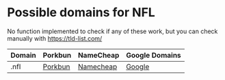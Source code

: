 # Possible domains for NFL

No function implemented to check if any of these work, but you can check manually with https://tld-list.com/

| Domain | Porkbun | NameCheap | Google Domains |
|---|---|---|---|
| .nfl | [Porkbun](https://porkbun.com/checkout/search?prb=e814663da1&tlds=&idnLanguage=&search=search&q=.nfl) | [Namecheap](https://www.namecheap.com/domains/registration/results/?domain=.nfl) | [Google](https://domains.google.com/registrar/search?searchTerm=.nfl) |
